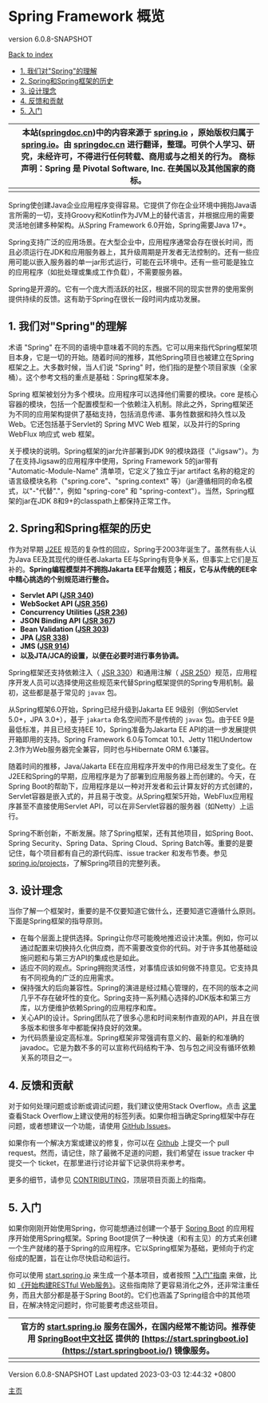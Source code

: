 # Spring Framework 概览

version 6.0.8-SNAPSHOT

[Back to index](https://springdoc.cn/spring/index.html)

- [1. 我们对"Spring"的理解](https://springdoc.cn/spring/overview.html#overview-spring)
- [2. Spring和Spring框架的历史](https://springdoc.cn/spring/overview.html#overview-history)
- [3. 设计理念](https://springdoc.cn/spring/overview.html#overview-philosophy)
- [4. 反馈和贡献](https://springdoc.cn/spring/overview.html#overview-feedback)
- [5. 入门](https://springdoc.cn/spring/overview.html#overview-getting-started)

|      | 本站([springdoc.cn](https://springdoc.cn/))中的内容来源于 [spring.io](https://spring.io/) ，原始版权归属于 [spring.io](https://spring.io/)。由 [springdoc.cn](https://springdoc.cn/) 进行翻译，整理。可供个人学习、研究，未经许可，不得进行任何转载、商用或与之相关的行为。 商标声明：Spring 是 Pivotal Software, Inc. 在美国以及其他国家的商标。 |
| ---- | ------------------------------------------------------------ |
|      |                                                              |

Spring使创建Java企业应用程序变得容易。它提供了你在企业环境中拥抱Java语言所需的一切，支持Groovy和Kotlin作为JVM上的替代语言，并根据应用的需要灵活地创建多种架构。从Spring Framework 6.0开始，Spring需要Java 17+。

Spring支持广泛的应用场景。在大型企业中，应用程序通常会存在很长时间，而且必须运行在JDK和应用服务器上，其升级周期是开发者无法控制的。还有一些应用可能以嵌入服务器的单一jar形式运行，可能在云环境中。还有一些可能是独立的应用程序（如批处理或集成工作负载），不需要服务器。

Spring是开源的。它有一个庞大而活跃的社区，根据不同的现实世界的使用案例提供持续的反馈。这有助于Spring在很长一段时间内成功发展。

## 1. 我们对"Spring"的理解

术语 "Spring" 在不同的语境中意味着不同的东西。它可以用来指代Spring框架项目本身，它是一切的开始。随着时间的推移，其他Spring项目也被建立在Spring框架之上。大多数时候，当人们说 "Spring" 时，他们指的是整个项目家族（全家桶）。这个参考文档的重点是基础：Spring框架本身。

Spring 框架被划分为多个模块。应用程序可以选择他们需要的模块。core 是核心容器的模块，包括一个配置模型和一个依赖注入机制。除此之外，Spring框架还为不同的应用架构提供了基础支持，包括消息传递、事务性数据和持久性以及Web。它还包括基于Servlet的 Spring MVC Web 框架，以及并行的Spring WebFlux 响应式 web 框架。

关于模块的说明。Spring框架的jar允许部署到JDK 9的模块路径（"Jigsaw"）。为了在支持Jigsaw的应用程序中使用，Spring Framework 5的jar带有 "Automatic-Module-Name" 清单项，它定义了独立于jar artifact 名称的稳定的语言级模块名称（"spring.core"、"spring.context" 等）（jar遵循相同的命名模式，以"-"代替"."，例如 "spring-core" 和 "spring-context"）。当然，Spring框架的jar在JDK 8和9+的classpath上都保持正常工作。

## 2. Spring和Spring框架的历史

作为对早期 [J2EE](https://en.wikipedia.org/wiki/Java_Platform,_Enterprise_Edition) 规范的复杂性的回应，Spring于2003年诞生了。虽然有些人认为Java EE及其现代的继任者Jakarta EE与Spring有竞争关系，但事实上它们是互补的。**Spring编程模型并不拥抱Jakarta EE平台规范；相反，它与从传统的EE伞中精心挑选的个别规范进行整合。**

- **Servlet API ([JSR 340](https://jcp.org/en/jsr/detail?id=340))**
- **WebSocket API ([JSR 356](https://www.jcp.org/en/jsr/detail?id=356))**
- **Concurrency Utilities ([JSR 236](https://www.jcp.org/en/jsr/detail?id=236))**
- **JSON Binding API ([JSR 367](https://jcp.org/en/jsr/detail?id=367))**
- **Bean Validation ([JSR 303](https://jcp.org/en/jsr/detail?id=303))**
- **JPA ([JSR 338](https://jcp.org/en/jsr/detail?id=338))**
- **JMS ([JSR 914](https://jcp.org/en/jsr/detail?id=914))**
- **以及JTA/JCA的设置，以便在必要时进行事务协调。**

Spring框架还支持依赖注入（ [JSR 330](https://www.jcp.org/en/jsr/detail?id=330)）和通用注解（ [JSR 250](https://jcp.org/en/jsr/detail?id=250)）规范，应用程序开发人员可以选择使用这些规范来代替Spring框架提供的Spring专用机制。最初，这些都是基于常见的 `javax` 包。

从Spring框架6.0开始，Spring已经升级到Jakarta EE 9级别（例如Servlet 5.0+，JPA 3.0+），基于 `jakarta` 命名空间而不是传统的 `javax` 包。由于EE 9是最低标准，并且已经支持EE 10，Spring准备为Jakarta EE API的进一步发展提供开箱即用的支持。Spring Framework 6.0与Tomcat 10.1、Jetty 11和Undertow 2.3作为Web服务器完全兼容，同时也与Hibernate ORM 6.1兼容。

随着时间的推移，Java/Jakarta EE在应用程序开发中的作用已经发生了变化。在J2EE和Spring的早期，应用程序是为了部署到应用服务器上而创建的。今天，在Spring Boot的帮助下，应用程序是以一种对开发者和云计算友好的方式创建的，Servlet容器是嵌入式的，并且易于改变。从Spring框架5开始，WebFlux应用程序甚至不直接使用Servlet API，可以在非Servlet容器的服务器（如Netty）上运行。

Spring不断创新，不断发展。除了Spring框架，还有其他项目，如Spring Boot、Spring Security、Spring Data、Spring Cloud、Spring Batch等。重要的是要记住，每个项目都有自己的源代码库、issue tracker 和发布节奏。参见 [spring.io/projects](https://spring.io/projects)，了解Spring项目的完整列表。

## 3. 设计理念

当你了解一个框架时，重要的是不仅要知道它做什么，还要知道它遵循什么原则。下面是Spring框架的指导原则。

- 在每个层面上提供选择。Spring让你尽可能晚地推迟设计决策。例如，你可以通过配置来切换持久化供应商，而不需要改变你的代码。对于许多其他基础设施问题和与第三方API的集成也是如此。
- 适应不同的观点。Spring拥抱灵活性，对事情应该如何做不持意见。它支持具有不同视角的广泛的应用需求。
- 保持强大的后向兼容性。Spring的演进是经过精心管理的，在不同的版本之间几乎不存在破坏性的变化。Spring支持一系列精心选择的JDK版本和第三方库，以方便维护依赖Spring的应用程序和库。
- 关心API的设计。Spring团队花了很多心思和时间来制作直观的API，并且在很多版本和很多年中都能保持良好的效果。
- 为代码质量设定高标准。Spring框架非常强调有意义的、最新的和准确的javadoc。它是为数不多的可以宣称代码结构干净、包与包之间没有循环依赖关系的项目之一。

## 4. 反馈和贡献

对于如何处理问题或诊断或调试问题，我们建议使用Stack Overflow。点击 [这里](https://stackoverflow.com/questions/tagged/spring+or+spring-mvc+or+spring-aop+or+spring-jdbc+or+spring-r2dbc+or+spring-transactions+or+spring-annotations+or+spring-jms+or+spring-el+or+spring-test+or+spring+or+spring-orm+or+spring-jmx+or+spring-cache+or+spring-webflux+or+spring-rsocket?tab=Newest) 查看Stack Overflow上建议使用的标签列表。如果你相当确定Spring框架中存在问题，或者想建议一个功能，请使用 [GitHub Issues](https://github.com/spring-projects/spring-framework/issues)。

如果你有一个解决方案或建议的修复，你可以在 [Github](https://github.com/spring-projects/spring-framework) 上提交一个 pull request。然而，请记住，除了最微不足道的问题，我们希望在 issue tracker 中提交一个 ticket，在那里进行讨论并留下记录供将来参考。

更多的细节，请参见 [CONTRIBUTING](https://github.com/spring-projects/spring-framework/tree/main/CONTRIBUTING.md)，顶层项目页面上的指南。

## 5. 入门

如果你刚刚开始使用Spring，你可能想通过创建一个基于 [Spring Boot](https://projects.spring.io/spring-boot/) 的应用程序开始使用Spring框架。Spring Boot提供了一种快速（和有主见）的方式来创建一个生产就绪的基于Spring的应用程序。它以Spring框架为基础，更倾向于约定俗成的配置，旨在让你尽快启动和运行。

你可以使用 [start.spring.io](https://start.spring.io/) 来生成一个基本项目，或者按照 ["入门"指南](https://spring.io/guides) 来做，比如 [《开始构建RESTful Web服务》](https://spring.io/guides/gs/rest-service/)。这些指南除了更容易消化之外，还非常注重任务，而且大部分都是基于Spring Boot的。它们也涵盖了Spring组合中的其他项目，在解决特定问题时，你可能要考虑这些项目。

|      | 官方的 [start.spring.io](https://start.spring.io/) 服务在国外，在国内经常不能访问。推荐使用 [SpringBoot中文社区](https://springboot.io/) 提供的 [https://start.springboot.io](https://start.springboot.io/) 镜像服务。 |
| ---- | ------------------------------------------------------------ |
|      |                                                              |

Version 6.0.8-SNAPSHOT
Last updated 2023-03-03 12:44:32 +0800

[主页](https://springdoc.cn/docs/)